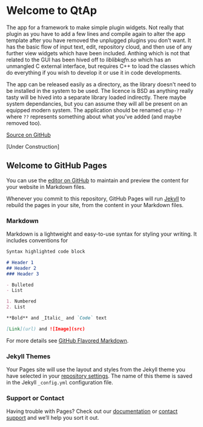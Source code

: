 # Welcome to QtAp

The app for a framework to make simple plugin widgets. Not really that plugin as you have to add a few lines and compile again to alter the app template after you have removed the unplugged plugins you don't want. It has the basic flow of input text, edit, repository cloud, and then use of any further view widgets which have been included. Anthing which is not that related to the GUI has been hived off to *liblibkqfn.so* which has an unmangled C external interface, but requires C++ to load the classes which do everything if you wish to develop it or use it in code developments.

The app can be released easily as a directory, as the library doesn't need to be installed in the system to be used. The licence is BSD as anything really tasty will be hived into a separate library loaded indirectly. There maybe system dependancies, but you can assume they will all be present on an equipped modern system. The application should be renamed `qtap-??` where `??` represents something about what you've added (and maybe removed too).

[Source on GitHub](https://github.com/jackokring/qtap)

[Under Construction]

## Welcome to GitHub Pages

You can use the [editor on GitHub](https://github.com/jackokring/qtap/edit/master/README.md) to maintain and preview the content for your website in Markdown files.

Whenever you commit to this repository, GitHub Pages will run [Jekyll](https://jekyllrb.com/) to rebuild the pages in your site, from the content in your Markdown files.

### Markdown

Markdown is a lightweight and easy-to-use syntax for styling your writing. It includes conventions for

```markdown
Syntax highlighted code block

# Header 1
## Header 2
### Header 3

- Bulleted
- List

1. Numbered
2. List

**Bold** and _Italic_ and `Code` text

[Link](url) and ![Image](src)
```

For more details see [GitHub Flavored Markdown](https://guides.github.com/features/mastering-markdown/).

### Jekyll Themes

Your Pages site will use the layout and styles from the Jekyll theme you have selected in your [repository settings](https://github.com/jackokring/qtap/settings). The name of this theme is saved in the Jekyll `_config.yml` configuration file.

### Support or Contact

Having trouble with Pages? Check out our [documentation](https://help.github.com/categories/github-pages-basics/) or [contact support](https://github.com/contact) and we’ll help you sort it out.
